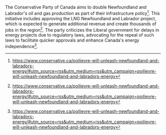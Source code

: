 The Conservative Party of Canada aims to double Newfoundland and Labrador's oil and gas production as part of their infrastructure policy[^1]. This initiative includes approving the LNG Newfoundland and Labrador project, which is expected to generate additional revenue and create thousands of jobs in the region[^2]. The party criticizes the Liberal government for delays in energy projects due to regulatory laws, advocating for the repeal of such laws to facilitate quicker approvals and enhance Canada's energy independence[^3].

[^1]: https://www.conservative.ca/poilievre-will-unleash-newfoundland-and-labradors-energy/#utm_source=rss&utm_medium=rss&utm_campaign=poilievre-will-unleash-newfoundland-and-labradors-energy
[^2]: https://www.conservative.ca/poilievre-will-unleash-newfoundland-and-labradors-energy/#utm_source=rss&utm_medium=rss&utm_campaign=poilievre-will-unleash-newfoundland-and-labradors-energy
[^3]: https://www.conservative.ca/poilievre-will-unleash-newfoundland-and-labradors-energy/#utm_source=rss&utm_medium=rss&utm_campaign=poilievre-will-unleash-newfoundland-and-labradors-energy
